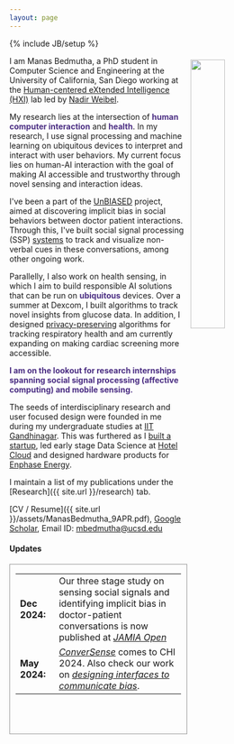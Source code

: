 ```yaml
---
layout: page
---
```

{% include JB/setup %}

<img style="float: right; width: 35%; padding: 6px;" src=" {{ site.url }}/assets/manas_profile.jpeg">

I am Manas Bedmutha, a PhD student in Computer Science and Engineering at the University of California, San Diego working at the [Human-centered eXtended Intelligence (HXI)](https://hxi.ucsd.edu/) lab led by [Nadir Weibel](https://hxi.ucsd.edu/author/nadir-weibel/).

My research lies at the intersection of <a style="color:#4b2e83"><b>human computer interaction</b></a> and <a style="color:#4b2e83"><b>health</b></a>. In my research, I use signal processing and machine learning on ubiquitous devices to interpret and interact with user behaviors. My current focus lies on human-AI interaction with the goal of making AI accessible and trustworthy through novel sensing and interaction ideas.

I've been a part of the [UnBIASED](https://www.unbiased.health) project, aimed at discovering implicit bias in social behaviors between doctor patient interactions. Through this, I've built social signal processing (SSP) [systems](https://dl.acm.org/doi/10.1145/3613904.3641998) to track and visualize non-verbal cues in these conversations, among other ongoing work. 

Parallelly, I also work on health sensing, in which I aim to build responsible AI solutions that can be run on <a style="color:#4b2e83"><b>ubiquitous</b></a> devices. Over a summer at Dexcom, I built algorithms to track novel insights from glucose data. In addition, I designed [privacy-preserving](https://dl.acm.org/doi/10.1145/3594739.3610733) algorithms for tracking respiratory health and am currently expanding on making cardiac screening more accessible.   

<a style="color:#4b2e83"><b>I am on the lookout for research internships spanning social signal processing (affective computing) and mobile sensing.</b></a>

The seeds of interdisciplinary research and user focused design were founded in me during my undergraduate studies at [IIT Gandhinagar](http://iitgn.ac.in/). This was furthered as I [built a startup](https://www.ahmedabadmirror.com/campusupbeat-being-their-own-boss/67780693.html), led early stage Data Science at [Hotel Cloud](https://www.linkedin.com/company/hotel-cloud/) and designed hardware products for [Enphase Energy](https://enphase.com).

I maintain a list of my publications under the [Research]({{ site.url }}/research) tab. 

[CV / Resume]({{ site.url }}/assets/ManasBedmutha_9APR.pdf), [Google Scholar](https://scholar.google.com/citations?user=pQatwE0AAAAJ), 
Email ID: [mbedmutha@ucsd.edu](mailto:mbedmutha@ucsd.edu)  

#### Updates

<div style="height:300px;overflow:auto; border:1px solid #999; padding-left: 0.7em; padding-right: 0.7em">
<table>
<col width="100px">
<col width="650px">

  <tr>
    <td><b>Dec 2024:</b></td>
    <td> Our three stage study on sensing social signals and identifying implicit bias in doctor-patient conversations is now published at <i><a href="https://academic.oup.com/jamiaopen/article/7/4/ooae106/7826763">JAMIA Open</a></i></td>
  </tr>

  <tr>
    <td><b>May 2024:</b></td>
    <td><i><a href="https://dl.acm.org/doi/10.1145/3613904.3641998">ConverSense</a></i> comes to CHI 2024. Also check our work on <i><a href="https://dl.acm.org/doi/full/10.1145/3613904.3642756">designing interfaces to communicate bias</a></i>.</td>
  </tr>
</table>

  
